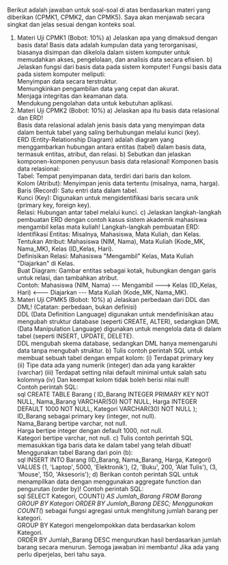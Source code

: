 Berikut adalah jawaban untuk soal-soal di atas berdasarkan materi yang diberikan (CPMK1, CPMK2, dan CPMK5). Saya akan menjawab secara singkat dan jelas sesuai dengan konteks soal.
1. Materi Uji CPMK1 (Bobot: 10%)
a) Jelaskan apa yang dimaksud dengan basis data!
Basis data adalah kumpulan data yang terorganisasi, biasanya disimpan dan dikelola dalam sistem komputer untuk memudahkan akses, pengelolaan, dan analisis data secara efisien.
b) Jelaskan fungsi dari basis data pada sistem komputer!
Fungsi basis data pada sistem komputer meliputi:  
Menyimpan data secara terstruktur.  
Memungkinkan pengambilan data yang cepat dan akurat.  
Menjaga integritas dan keamanan data.  
Mendukung pengolahan data untuk kebutuhan aplikasi.
2. Materi Uji CPMK2 (Bobot: 10%)
a) Jelaskan apa itu basis data relasional dan ERD!  
Basis data relasional adalah jenis basis data yang menyimpan data dalam bentuk tabel yang saling berhubungan melalui kunci (key).  
ERD (Entity-Relationship Diagram) adalah diagram yang menggambarkan hubungan antara entitas (tabel) dalam basis data, termasuk entitas, atribut, dan relasi.
b) Sebutkan dan jelaskan komponen-komponen penyusun basis data relasional!
Komponen basis data relasional:  
Tabel: Tempat penyimpanan data, terdiri dari baris dan kolom.  
Kolom (Atribut): Menyimpan jenis data tertentu (misalnya, nama, harga).  
Baris (Record): Satu entri data dalam tabel.  
Kunci (Key): Digunakan untuk mengidentifikasi baris secara unik (primary key, foreign key).  
Relasi: Hubungan antar tabel melalui kunci.
c) Jelaskan langkah-langkah pembuatan ERD dengan contoh kasus sistem akademik mahasiswa mengambil kelas mata kuliah!
Langkah-langkah pembuatan ERD:  
Identifikasi Entitas: Misalnya, Mahasiswa, Mata Kuliah, dan Kelas.  
Tentukan Atribut: Mahasiswa (NIM, Nama), Mata Kuliah (Kode_MK, Nama_MK), Kelas (ID_Kelas, Hari).  
Definisikan Relasi: Mahasiswa "Mengambil" Kelas, Mata Kuliah "Diajarkan" di Kelas.  
Buat Diagram: Gambar entitas sebagai kotak, hubungkan dengan garis untuk relasi, dan tambahkan atribut.  
Contoh: Mahasiswa (NIM, Nama) --- Mengambil ---> Kelas (ID_Kelas, Hari) <--- Diajarkan --- Mata Kuliah (Kode_MK, Nama_MK).
3. Materi Uji CPMK5 (Bobot: 10%)
a) Jelaskan perbedaan dari DDL dan DML! (Catatan: perbedaan, bukan definisi)  
DDL (Data Definition Language) digunakan untuk mendefinisikan atau mengubah struktur database (seperti CREATE, ALTER), sedangkan DML (Data Manipulation Language) digunakan untuk mengelola data di dalam tabel (seperti INSERT, UPDATE, DELETE).  
DDL mengubah skema database, sedangkan DML hanya memengaruhi data tanpa mengubah struktur.
b) Tulis contoh perintah SQL untuk membuat sebuah tabel dengan empat kolom:
(i) Terdapat primary key
(ii) Tipe data ada yang numerik (integer) dan ada yang karakter (varchar)
(iii) Terdapat setting nilai default minimal untuk salah satu kolomnya
(iv) Dan keempat kolom tidak boleh berisi nilai null!  
Contoh perintah SQL:  
sql
CREATE TABLE Barang (
    ID_Barang INTEGER PRIMARY KEY NOT NULL,
    Nama_Barang VARCHAR(50) NOT NULL,
    Harga INTEGER DEFAULT 1000 NOT NULL,
    Kategori VARCHAR(30) NOT NULL
);
ID_Barang sebagai primary key (integer, not null).  
Nama_Barang bertipe varchar, not null.  
Harga bertipe integer dengan default 1000, not null.  
Kategori bertipe varchar, not null.
c) Tulis contoh perintah SQL memasukkan tiga baris data ke dalam tabel yang telah dibuat!
Menggunakan tabel Barang dari poin (b):  
sql
INSERT INTO Barang (ID_Barang, Nama_Barang, Harga, Kategori) VALUES 
(1, 'Laptop', 5000, 'Elektronik'),
(2, 'Buku', 200, 'Alat Tulis'),
(3, 'Mouse', 150, 'Aksesoris');
d) Berikan contoh perintah SQL untuk menampilkan data dengan menggunakan aggregate function dan pengurutan (order by)!
Contoh perintah SQL:  
sql
SELECT Kategori, COUNT(*) AS Jumlah_Barang
FROM Barang
GROUP BY Kategori
ORDER BY Jumlah_Barang DESC;
Menggunakan COUNT(*) sebagai fungsi agregasi untuk menghitung jumlah barang per kategori.  
GROUP BY Kategori mengelompokkan data berdasarkan kolom Kategori.  
ORDER BY Jumlah_Barang DESC mengurutkan hasil berdasarkan jumlah barang secara menurun.
Semoga jawaban ini membantu! Jika ada yang perlu diperjelas, beri tahu saya.
